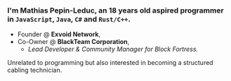 ### I'm Mathias Pepin-Leduc, an 18 years old aspired programmer in `JavaScript`, `Java`, `C#` and `Rust/C++`. 

- Founder @ **Exvoid Network**,
- Co-Owner @ **BlackTeam Corporation**,
  - *Lead Developer & Community Manager for Block Fortress.* 

Unrelated to programming but also interested in becoming a structured cabling technician.
